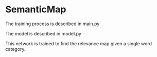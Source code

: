 # SemanticMap
The training process is described in main.py

The model is described in model.py

This network is trained to find the relevance map given a single word category.

